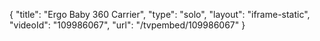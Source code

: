 {
    "title": "Ergo Baby 360 Carrier",
    "type": "solo",
    "layout": "iframe-static",
    "videoId": "109986067",
    "url": "\/tvpembed\/109986067"
}